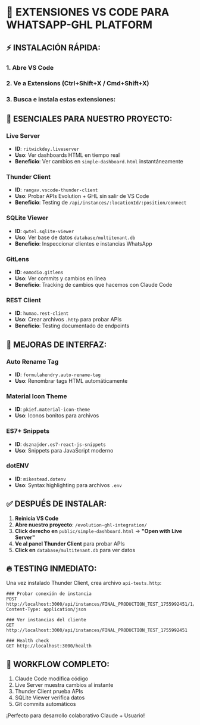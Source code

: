 # 🚀 EXTENSIONES VS CODE PARA WHATSAPP-GHL PLATFORM

## ⚡ INSTALACIÓN RÁPIDA:

### 1. Abre VS Code
### 2. Ve a Extensions (Ctrl+Shift+X / Cmd+Shift+X)
### 3. Busca e instala estas extensiones:

## 🎯 ESENCIALES PARA NUESTRO PROYECTO:

### Live Server
- **ID**: `ritwickdey.liveserver`
- **Uso**: Ver dashboards HTML en tiempo real
- **Beneficio**: Ver cambios en `simple-dashboard.html` instantáneamente

### Thunder Client  
- **ID**: `rangav.vscode-thunder-client`
- **Uso**: Probar APIs Evolution + GHL sin salir de VS Code
- **Beneficio**: Testing de `/api/instances/:locationId/:position/connect`

### SQLite Viewer
- **ID**: `qwtel.sqlite-viewer` 
- **Uso**: Ver base de datos `database/multitenant.db`
- **Beneficio**: Inspeccionar clientes e instancias WhatsApp

### GitLens
- **ID**: `eamodio.gitlens`
- **Uso**: Ver commits y cambios en línea
- **Beneficio**: Tracking de cambios que hacemos con Claude Code

### REST Client
- **ID**: `humao.rest-client`
- **Uso**: Crear archivos `.http` para probar APIs
- **Beneficio**: Testing documentado de endpoints

## 🎨 MEJORAS DE INTERFAZ:

### Auto Rename Tag
- **ID**: `formulahendry.auto-rename-tag`
- **Uso**: Renombrar tags HTML automáticamente

### Material Icon Theme
- **ID**: `pkief.material-icon-theme`
- **Uso**: Iconos bonitos para archivos

### ES7+ Snippets
- **ID**: `dsznajder.es7-react-js-snippets`
- **Uso**: Snippets para JavaScript moderno

### dotENV
- **ID**: `mikestead.dotenv`
- **Uso**: Syntax highlighting para archivos `.env`

## ✅ DESPUÉS DE INSTALAR:

1. **Reinicia VS Code**
2. **Abre nuestro proyecto**: `/evolution-ghl-integration/`
3. **Click derecho en** `public/simple-dashboard.html` → **"Open with Live Server"**
4. **Ve al panel Thunder Client** para probar APIs
5. **Click en** `database/multitenant.db` para ver datos

## 🔥 TESTING INMEDIATO:

Una vez instalado Thunder Client, crea archivo `api-tests.http`:

```http
### Probar conexión de instancia
POST http://localhost:3000/api/instances/FINAL_PRODUCTION_TEST_1755992451/1/connect
Content-Type: application/json

### Ver instancias del cliente  
GET http://localhost:3000/api/instances/FINAL_PRODUCTION_TEST_1755992451

### Health check
GET http://localhost:3000/health
```

## 🎯 WORKFLOW COMPLETO:
1. Claude Code modifica código
2. Live Server muestra cambios al instante
3. Thunder Client prueba APIs
4. SQLite Viewer verifica datos
5. Git commits automáticos

¡Perfecto para desarrollo colaborativo Claude + Usuario!